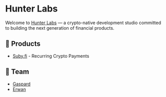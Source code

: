 # Hunter Labs

Welcome to [Hunter Labs](https://hunterlabs.fi/) — a crypto-native development studio committed to building the next generation of financial products.

## 🚀 Products

- [Suby.fi](https://suby.fi/) - Recurring Crypto Payments

## 👥 Team

- [Gaspard](https://x.com/gaspardlezin)
- [Erwan](https://x.com/etherwan_)
